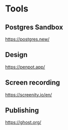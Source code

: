 # Tools

## Postgres Sandbox

https://postgres.new/

## Design

https://penpot.app/

## Screen recording

https://screenity.io/en/

## Publishing

https://ghost.org/
